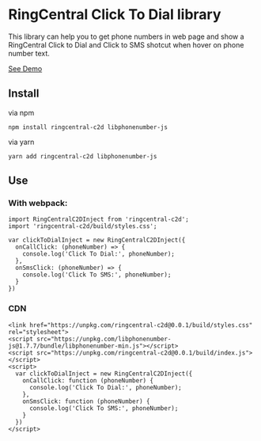 # RingCentral Click To Dial library

This library can help you to get phone numbers in web page and show a RingCentral Click to Dial and Click to SMS shotcut when hover on phone number text.

[See Demo](https://embbnux.github.io/ringcentral-c2d/)

## Install

via npm

```
npm install ringcentral-c2d libphonenumber-js
```

via yarn

```
yarn add ringcentral-c2d libphonenumber-js
```

## Use

### With webpack:

```
import RingCentralC2DInject from 'ringcentral-c2d';
import 'ringcentral-c2d/build/styles.css';

var clickToDialInject = new RingCentralC2DInject({
  onCallClick: (phoneNumber) => {
    console.log('Click To Dial:', phoneNumber);
  },
  onSmsClick: (phoneNumber) => {
    console.log('Click To SMS:', phoneNumber);
  }
})
```

### CDN

```
<link href="https://unpkg.com/ringcentral-c2d@0.0.1/build/styles.css" rel="stylesheet">
<script src="https://unpkg.com/libphonenumber-js@1.7.7/bundle/libphonenumber-min.js"></script>
<script src="https://unpkg.com/ringcentral-c2d@0.0.1/build/index.js"></script>
<script>
  var clickToDialInject = new RingCentralC2DInject({
    onCallClick: function (phoneNumber) {
      console.log('Click To Dial:', phoneNumber);
    },
    onSmsClick: function (phoneNumber) {
      console.log('Click To SMS:', phoneNumber);
    }
  })
</script>
```

